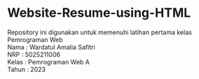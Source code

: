 # Website-Resume-using-HTML

Repository ini digunakan untuk memenuhi latihan pertama kelas Pemrograman Web <br />
Nama : Wardatul Amalia Safitri <br />
NRP : 5025211006 <br />
Kelas : Pemrograman Web A <br />
Tahun : 2023
